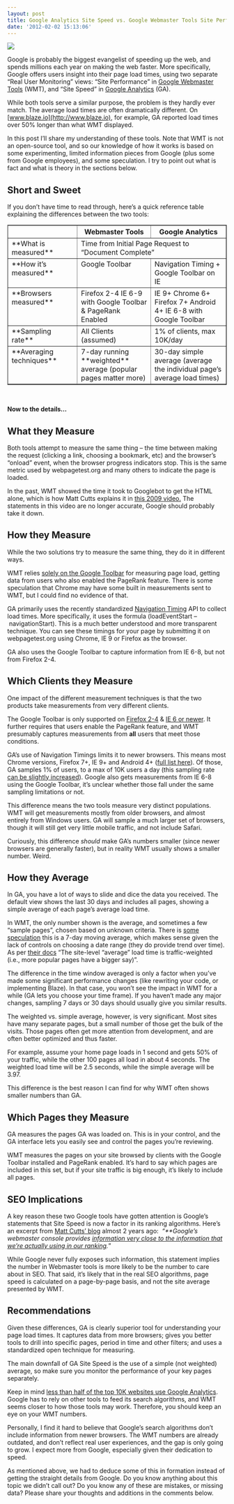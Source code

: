 ```yaml
---
layout: post
title: Google Analytics Site Speed vs. Google Webmaster Tools Site Performance Explained
date: '2012-02-02 15:13:06'
---
```



![](http://www.blaze.io/wp-content/uploads/2012/02/wmtvsga-sitespeed.png)

Google is probably the biggest evangelist of speeding up the web, and spends millions each year on making the web faster. More specifically, Google offers users insight into their page load times, using two separate “Real User Monitoring” views: “Site Performance” in [Google Webmaster Tools](http://www.google.com/webmastertools) (WMT), and “Site Speed” in [Google Analytics](http://www.google.com/analytics/) (GA).

While both tools serve a similar purpose, the problem is they hardly ever match. The average load times are often dramatically different. On [www.blaze.io](http://www.blaze.io), for example, GA reported load times over 50% longer than what WMT displayed.

In this post I’ll share my understanding of these tools. Note that WMT is not an open-source tool, and so our knowledge of how it works is based on some experimenting, limited information pieces from Google (plus some from Google employees), and some speculation. I try to point out what is fact and what is theory in the sections below.


## Short and Sweet

If you don’t have time to read through, here’s a quick reference table explaining the differences between the two tools:

<table border="1" cellpadding="0" cellspacing="0"><tbody><tr><td valign="top" width="177"></td><th valign="top" width="189">Webmaster Tools</th><th valign="top" width="224">Google Analytics</th></tr><tr><td valign="top" width="177">**What is measured**</td><td colspan="2" valign="top" width="413"> Time from Initial Page Request to “Document Complete”</td></tr><tr><td valign="top" width="177">**How it’s measured**</td><td valign="top" width="189"> Google Toolbar</td><td valign="top" width="224"> Navigation Timing + Google Toolbar on IE</td></tr><tr><td valign="top" width="177">**Browsers measured**</td><td valign="top" width="189"> Firefox 2-4  
 IE 6-9  
 with Google Toolbar & PageRank Enabled</td><td valign="top" width="224"> IE 9+  
 Chrome 6+  
 Firefox 7+  
 Android 4+  
 IE 6-8 with Google Toolbar</td></tr><tr><td valign="top" width="177">**Sampling rate**</td><td valign="top" width="189"> All Clients (assumed)</td><td valign="top" width="224"> 1% of clients, max 10K/day</td></tr><tr><td valign="top" width="177">**Averaging techniques**</td><td valign="top" width="189"> 7-day running **weighted** average (popular pages matter more)</td><td valign="top" width="224"> 30-day simple average (average the individual page’s average load times)</td></tr></tbody></table> 

**Now to the details…**


## What they Measure

Both tools attempt to measure the same thing – the time between making the request (clicking a link, choosing a bookmark, etc) and the browser’s “onload” event, when the browser progress indicators stop. This is the same metric used by webpagetest.org and many others to indicate the page is loaded.

In the past, WMT showed the time it took to Googlebot to get the HTML alone, which is how Matt Cutts explains it in [this 2009 video.](http://www.youtube.com/watch?v=nndi1mxl4vE) The statements in this video are no longer accurate, Google should probably take it down.


## How they Measure

While the two solutions try to measure the same thing, they do it in different ways.

WMT relies [solely on the Google Toolbar](http://www.google.com/support/webmasters/bin/answer.py?hl=en&answer=158541) for measuring page load, getting data from users who also enabled the PageRank feature. There is some speculation that Chrome may have some built in measurements sent to WMT, but I could find no evidence of that.

GA primarily uses the recently standardized [Navigation Timing](https://dvcs.w3.org/hg/webperf/raw-file/tip/specs/NavigationTiming/Overview.html) API to collect load times. More specifically, it uses the formula (loadEventStart –  navigationStart). This is a much better understood and more transparent technique. You can see these timings for your page by submitting it on webpagetest.org using Chrome, IE 9 or Firefox as the browser.

GA also uses the Google Toolbar to capture information from IE 6-8, but not from Firefox 2-4.


## Which Clients they Measure

One impact of the different measurement techniques is that the two products take measurements from very different clients.

The Google Toolbar is only supported on [Firefox 2-4](http://support.google.com/toolbar/bin/answer.py?hl=en&topic=15356&answer=1342452) & [IE 6 or newer](http://support.google.com/toolbar/bin/answer.py?hl=en&answer=9154). It further requires that users enable the PageRank feature, and WMT presumably captures measurements from **all** users that meet those conditions.

GA’s use of Navigation Timings limits it to newer browsers. This means most Chrome versions, Firefox 7+, IE 9+ and Android 4+ ([full list here](http://caniuse.com/nav-timing)). Of those, GA samples 1% of users, to a max of 10K users a day (this sampling rate [can be slightly increased](http://code.google.com/apis/analytics/docs/gaJS/gaJSApiBasicConfiguration.html#_gat.GA_Tracker_._setSiteSpeedSampleRate)). Google also gets measurements from IE 6-8 using the Google Toolbar, it’s unclear whether those fall under the same sampling limitations or not.

This difference means the two tools measure very distinct populations. WMT will get measurements mostly from older browsers, and almost entirely from Windows users. GA will sample a much larger set of browsers, though it will still get very little mobile traffic, and not include Safari.

Curiously, this difference *should* make GA’s numbers smaller (since newer browsers are generally faster), but in reality WMT usually shows a smaller number. Weird.


## How they Average

In GA, you have a lot of ways to slide and dice the data you received. The default view shows the last 30 days and includes all pages, showing a simple average of each page’s average load time.

In WMT, the only number shown is the average, and sometimes a few “sample pages”, chosen based on unknown criteria. There is [some speculation](http://www.google.com/support/forum/p/Webmasters/thread?tid=67196e777882674f&hl=en) this is a 7-day moving average, which makes sense given the lack of controls on choosing a date range (they do provide trend over time). As per [their docs](http://support.google.com/webmasters/bin/answer.py?hl=en&answer=158541) “The site-level “average” load time is traffic-weighted (i.e., more popular pages have a bigger say)”.

The difference in the time window averaged is only a factor when you’ve made some significant performance changes (like rewriting your code, or implementing Blaze). In that case, you won’t see the impact in WMT for a while (GA lets you choose your time frame). If you haven’t made any major changes, sampling 7 days or 30 days should usually give you similar results.

The weighted vs. simple average, however, is very significant. Most sites have many separate pages, but a small number of those get the bulk of the visits. Those pages often get more attention from development, and are often better optimized and thus faster.

For example, assume your home page loads in 1 second and gets 50% of your traffic, while the other 100 pages all load in about 4 seconds. The weighted load time will be 2.5 seconds, while the simple average will be 3.97.

This difference is the best reason I can find for why WMT often shows smaller numbers than GA.


## Which Pages they Measure

GA measures the pages GA was loaded on. This is in your control, and the GA interface lets you easily see and control the pages you’re reviewing.

WMT measures the pages on your site browsed by clients with the Google Toolbar installed and PageRank enabled. It’s hard to say which pages are included in this set, but if your site traffic is big enough, it’s likely to include all pages.


## SEO Implications

A key reason these two Google tools have gotten attention is Google’s statements that Site Speed is now a factor in its ranking algorithms. Here’s an excerpt from [Matt Cutts’ blog](http://www.mattcutts.com/blog/site-speed/) almost 2 years ago:  *“**Google’s webmaster console provides *[*information very close to the information that we’re actually using in our ranking*](http://googlewebmastercentral.blogspot.com/2009/12/your-sites-performance-in-webmaster.html)*.*”

While Google never fully exposes such information, this statement implies the number in Webmaster tools is more likely to be the number to care about in SEO. That said, it’s likely that in the real SEO algorithms, page speed is calculated on a page-by-page basis, and not the site average presented by WMT.


## Recommendations

Given these differences, GA is clearly superior tool for understanding your page load times. It captures data from more browsers; gives you better tools to drill into specific pages, period in time and other filters; and uses a standardized open technique for measuring.

The main downfall of GA Site Speed is the use of a simple (not weighted) average, so make sure you monitor the performance of your key pages separately.

Keep in mind [less than half of the top 10K websites use Google Analytics](http://trends.builtwith.com/analytics). Google has to rely on other tools to feed its search algorithms, and WMT seems closer to how those tools may work. Therefore, you should keep an eye on your WMT numbers.

Personally, I find it hard to believe that Google’s search algorithms don’t include information from newer browsers. The WMT numbers are already outdated, and don’t reflect real user experiences, and the gap is only going to grow. I expect more from Google, especially given their dedication to speed.

As mentioned above, we had to deduce some of this in formation instead of getting the straight details from Google. Do you know anything about this topic we didn’t call out? Do you know any of these are mistakes, or missing data? Please share your thoughts and additions in the comments below.


